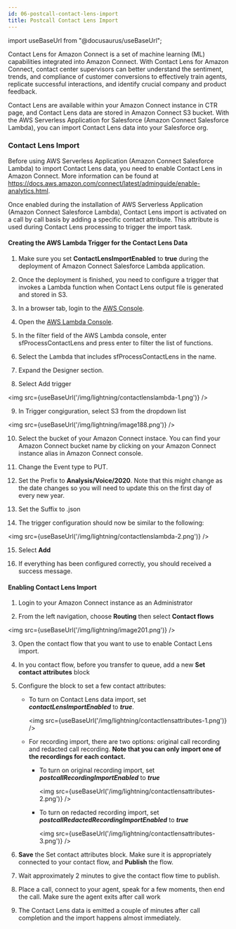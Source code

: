 ```yaml
---
id: 06-postcall-contact-lens-import
title: Postcall Contact Lens Import
---
```


import useBaseUrl from "@docusaurus/useBaseUrl";

Contact Lens for Amazon Connect is a set of machine learning (ML) capabilities integrated into Amazon Connect. With Contact Lens for Amazon Connect, contact center supervisors can better understand the sentiment, trends, and compliance of customer conversions to effectively train agents, replicate successful interactions, and identify crucial company and product feedback. 

Contact Lens are available within your Amazon Connect instance in CTR page, and Contact Lens data are stored in Amazon Connect S3 bucket. With the AWS Serverless Application for Salesforce (Amazon Connect Salesforce Lambda), you can import Contact Lens data into your Salesforce org. 

### Contact Lens Import

Before using AWS Serverless Application (Amazon Connect Salesforce Lambda) to import Contact Lens data, you need to enable Contact Lens in Amazon Connect. More information can be found at <https://docs.aws.amazon.com/connect/latest/adminguide/enable-analytics.html>.

Once enabled during the installation of AWS Serverless Application (Amazon Connect Salesforce Lambda), Contact Lens import is activated on a call by call basis by adding a specific contact attribute. This attribute is used during Contact Lens processing to trigger the import task.

#### Creating the AWS Lambda Trigger for the Contact Lens Data

1. Make sure you set **ContactLensImportEnabled** to **true** during the deployment of Amazon Connect Salesforce Lambda application.

2. Once the deployment is finished, you need to configure a trigger that invokes a Lambda function when Contact Lens output file is generated and stored in S3.

3. In a browser tab, login to the [AWS Console](https://console.aws.amazon.com/).

4. Open the [AWS Lambda Console](https://console.aws.amazon.com/lambda/home).

5. In the filter field of the AWS Lambda console, enter sfProcessContactLens and press enter to filter the list of functions.

6. Select the Lambda that includes sfProcessContactLens in the name.

7. Expand the Designer section.

8. Select Add trigger

<img src={useBaseUrl('/img/lightning/contactlenslambda-1.png')} />

9. In Trigger congiguration, select S3 from the dropdown list

<img src={useBaseUrl('/img/lightning/image188.png')} />

10. Select the bucket of your Amazon Connect instace. You can find your Amazon Connect bucket name by clicking on your Amazon Connect instance alias in Amazon Connect console.

11.  Change the Event type to PUT.

12. Set the Prefix to **Analysis/Voice/2020**. Note that this might change as the date changes so you will need to update this on the first day of every new year. 

13. Set the Suffix to .json

14. The trigger configuration should now be similar to the following:

<img src={useBaseUrl('/img/lightning/contactlenslambda-2.png')} />

15. Select **Add**

16. If everything has been configured correctly, you should received a success message. 

#### Enabling Contact Lens Import

1. Login to your Amazon Connect instance as an Administrator

2. From the left navigation, choose **Routing** then select **Contact         flows**

<img src={useBaseUrl('/img/lightning/image201.png')} />

3.  Open the contact flow that you want to use to enable Contact Lens
    import.

4.  In you contact flow, before you transfer to queue, add a new **Set
    contact attributes** block

5. Configure the block to set a few contact attributes:

    * To turn on Contact Lens data import, set ***contactLensImportEnabled*** to ***true***.

        <img src={useBaseUrl('/img/lightning/contactlensattributes-1.png')} />

    * For recording import, there are two options: original call recording and redacted call recording. **Note that you can only import one of the recordings for each contact.**

        * To turn on original recording import, set ***postcallRecordingImportEnabled*** to ***true***

            <img src={useBaseUrl('/img/lightning/contactlensattributes-2.png')} />

        * To turn on redacted recording import, set ***postcallRedactedRecordingImportEnabled*** to ***true***

            <img src={useBaseUrl('/img/lightning/contactlensattributes-3.png')} />

6.  **Save** the Set contact attributes block. Make sure it is
    appropriately connected to your contact flow, and **Publish** the
    flow.

7.  Wait approximately 2 minutes to give the contact flow time to
    publish.

8.  Place a call, connect to your agent, speak for a few moments, then
    end the call. Make sure the agent exits after call work

9.  The Contact Lens data is emitted a couple of minutes after call            completion and the import happens almost immediately.
